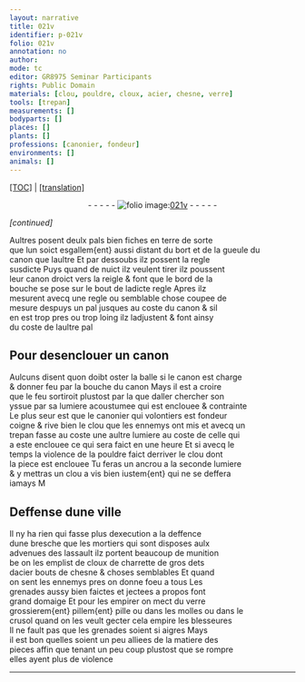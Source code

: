 ```yaml
---
layout: narrative
title: 021v
identifier: p-021v
folio: 021v
annotation: no
author:
mode: tc
editor: GR8975 Seminar Participants
rights: Public Domain
materials: [clou, pouldre, cloux, acier, chesne, verre]
tools: [trepan]
measurements: []
bodyparts: []
places: []
plants: []
professions: [canonier, fondeur]
environments: []
animals: []
---
```


<p><a href="{{ site.baseurl }}/diplomatic/">[TOC]</a> | <a href="{{ site.baseurl }}/_texts/p-021v_tl.md/">[translation]</a></p><div class="folio" align="center">- - - - - <a href="http://gallica.bnf.fr/ark:/12148/btv1b10500001g/f48.image" target="_blank"><img src="https://cu-mkp.github.io/2017-workshop-edition/assets/photo-icon.png" alt="folio image: " style="display:inline-block; margin-bottom:-3px;"/>021v</a> - - - - - </div>  
 
*[continued]*
  
Aultres posent deulx pals bien fiches en terre de sorte<br/> que lun soict <span class="del">esgallem{ent}</span> aussi distant du bort <span class="del">et</span> <span class="add">de la</span> gueule du<br/> canon que laultre Et par dessoubs ilz possent la regle<br/> susdicte Puys quand de nuict ilz veulent tirer ilz poussent<br/> leur canon droict vers la reigle & font que le bord de la<br/> bouche se pose sur le bout de ladicte regle Apres ilz<br/> mesurent avecq une regle ou semblable chose coupee de<br/> mesure despuys un pal jusques au coste du canon & sil<br/> en est trop pres ou trop loing ilz ladjustent & font ainsy<br/> du coste de laultre pal

 
  

## Pour desenclouer un canon

 
Aulcuns disent quon doibt oster la balle si le canon est charge<br/> & donner feu par la bouche du canon Mays il est a croire<br/> que le feu sortiroit plustost par la que daller chercher son<br/> yssue par sa lumiere acoustumee qui est enclouee & contrainte<br/> Le plus seur est que le <span class="pro">canonier</span> qui volontiers est <span class="pro">fondeur</span><br/> coigne & rive bien le <span class="m">clou</span> que les ennemys ont mis et avecq un<br/> <span class="tl">trepan</span> fasse <span class="del">au coste</span> une aultre lumiere au coste de celle qui<br/> a este enclouee ce qui sera faict en une heure Et si avecq le<br/> temps la violence de la <span class="m">pouldre</span> faict derriver le <span class="m">clou</span> dont<br/> la piece est enclouee Tu feras un ancrou a la seconde lumiere<br/> & y mettras un <span class="m">clou</span> a vis bien iustem{ent} qui ne se deffera<br/> iamays <span class="del">M</span>

 
  

## Deffense dune ville

 
Il ny ha rien qui fasse plus dexecution a la deffence<br/> dune bresche que les mortiers qui sont disposes aulx<br/> advenues des lassault ilz portent beaucoup de munition<br/> <span class="del">be</span> on les emplist de <span class="m">cloux</span> de charrette de gros dets<br/> d<span class="m">acier</span> bouts de <span class="m">chesne</span> & choses semblables Et quand<br/> on sent les ennemys pres on donne foeu a tous Les<br/> grenades aussy bien faictes et jectees a propos font<br/> grand domaige Et pour les empirer on mect du <span class="m">verre</span><br/> grossierem{ent} <span class="del">pillem{ent}</span> pille ou dans les molles ou dans le<br/> crusol quand on les veult gecter cela empire les blesseures<br/> Il ne fault pas que les grenades soient si aigres Mays<br/> il est bon quelles soient un peu alliees de la matiere des<br/> pieces affin que tenant un peu coup plustost que se rompre<br/> elles ayent plus de violence

 ________________